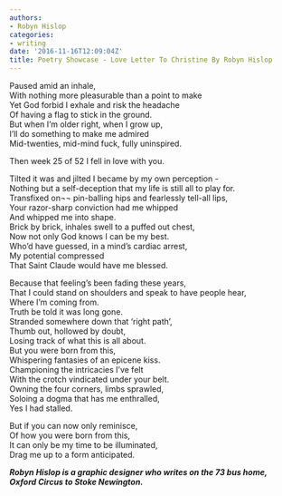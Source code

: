 ```yaml
---
authors:
- Robyn Hislop
categories:
- writing
date: '2016-11-16T12:09:04Z'
title: Poetry Showcase - Love Letter To Christine By Robyn Hislop
---
```

Paused amid an inhale,<br> 
With nothing more pleasurable than a point to make<br> 
Yet God forbid I exhale and risk the headache  
Of having a flag to stick in the ground.  
But when I’m older right, when I grow up,<br> 
I’ll do something to make me admired  
Mid-twenties, mid-mind fuck, fully uninspired.  

Then week 25 of 52 I fell in love with you.  

Tilted it was and jilted I became by my own perception -  
Nothing but a self-deception that my life is still all to play for.  
Transfixed on¬¬ pin-balling hips and fearlessly tell-all lips,  
Your razor-sharp conviction had me whipped  
And whipped me into shape.  
Brick by brick, inhales swell to a puffed out chest,  
Now not only God knows I can be my best.  
Who’d have guessed, in a mind’s cardiac arrest,  
My potential compressed  
That Saint Claude would have me blessed.  

Because that feeling’s been fading these years,  
That I could stand on shoulders and speak to have people hear,  
Where I’m coming from.  
Truth be told it was long gone.  
Stranded somewhere down that ‘right path’,  
Thumb out, hollowed by doubt,  
Losing track of what this is all about.  
But you were born from this,  
Whispering fantasies of an epicene kiss.  
Championing the intricacies I’ve felt  
With the crotch vindicated under your belt.  
Owning the four corners, limbs sprawled,  
Soloing a dogma that has me enthralled,  
Yes I had stalled.  

But if you can now only reminisce,  
Of how you were born from this,  
It can only be my time to be illuminated,  
Drag me up to a form anticipated.  

**_Robyn Hislop is a graphic designer who writes on the 73 bus home, Oxford Circus to Stoke Newington._**